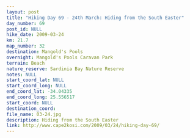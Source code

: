```yaml
---
layout: post
title: "Hiking Day 69 - 24th March: Hiding from the South Easter"
day_number: 69
post_id: NULL
hike_date: 2009-03-24
km: 21.7
map_number: 32
destination: Mangold's Pools
overnight: Mangold's Pools Caravan Park
terrain: Beach
nature_reserve: Sardinia Bay Nature Reserve
notes: NULL
start_coord_lat: NULL
start_coord_long: NULL
end_coord_lat: -34.04335
end_coord_long: 25.556517
start_coord: NULL
destination_coord: 
file_name: 03-24.jpg
description: Hiding from the South Easter
link: http://www.cape2kosi.com/2009/03/24/hiking-day-69/
---
```


